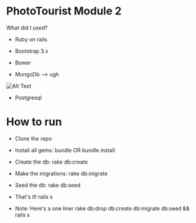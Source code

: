 # PhotoTourist Module 2

What did I used?

* Ruby on rails

* Bootstrap 3.x

* Bower

* MongoDb --> ugh

![Alt Text](https://1.bp.blogspot.com/-rgJv_zxFlk4/Vgr8KcVoRoI/AAAAAAAAUIU/Jp4zY4Yat6I/s1600/putting-gun-to-head.gif)

* Postgresql

# How to run

* Clone the repo

* Install all gems: bundle OR bundle install

* Create the db: rake db:create

* Make the migrations: rake db:migrate

* Seed the db: rake db:seed

* That's it! rails s

* Note: Here's a one liner rake db:drop db:create db:migrate db:seed && rails s
